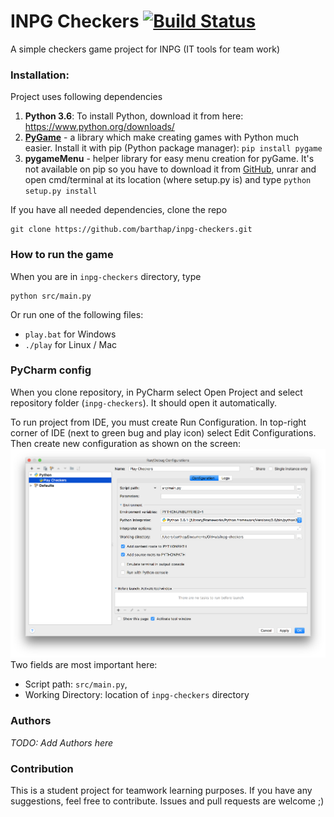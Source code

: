 # INPG Checkers [![Build Status](https://travis-ci.org/barthap/inpg-checkers.svg?branch=unittests)](https://travis-ci.org/barthap/inpg-checkers)
A simple checkers game project for INPG (IT tools for team work)

### Installation:
Project uses following dependencies
1. **Python 3.6**: To install Python, download it from here: https://www.python.org/downloads/ 
2. **[PyGame](https://www.pygame.org/news)** - a library which make creating games with Python much easier. Install it with pip (Python package manager):
`pip install pygame`
3. **pygameMenu** - helper library for easy menu creation for pyGame. It's not available on pip
so you have to download it from [GitHub](https://github.com/ppizarror/pygame-menu), unrar and open cmd/terminal at its location (where setup.py is) and type 
`python setup.py install`

If you have all needed dependencies, clone the repo
```
git clone https://github.com/barthap/inpg-checkers.git
```

### How to run the game

When you are in `inpg-checkers` directory, type
```
python src/main.py
```
Or run one of the following files:
- `play.bat` for Windows
- `./play` for Linux / Mac

### PyCharm config
When you clone repository, in PyCharm select Open Project
and select repository folder (`inpg-checkers`). It should open it automatically.

To run project from IDE, you must create Run Configuration.
In top-right corner of IDE (next to green bug and play icon) select Edit Configurations.
Then create new configuration as shown on the screen:
![Konfig. PyCharm](docs/pycharm-config.png)
Two fields are most important here:
- Script path: `src/main.py`, 
- Working Directory: location of `inpg-checkers` directory

### Authors
*TODO: Add Authors here* 

### Contribution
This is a student project for teamwork learning purposes. If you
have any suggestions, feel free to contribute. Issues and pull requests
are welcome ;)